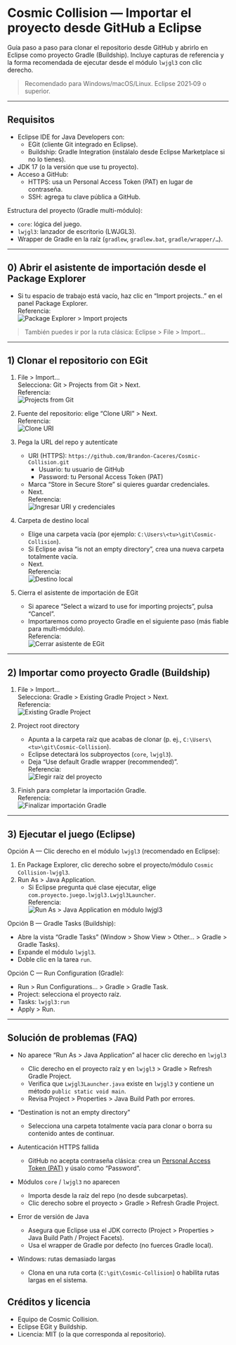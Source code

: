 # Cosmic Collision — Importar el proyecto desde GitHub a Eclipse

Guía paso a paso para clonar el repositorio desde GitHub y abrirlo en Eclipse como proyecto Gradle (Buildship). Incluye capturas de referencia y la forma recomendada de ejecutar desde el módulo `lwjgl3` con clic derecho.

> Recomendado para Windows/macOS/Linux. Eclipse 2021‑09 o superior.

---

## Requisitos

- Eclipse IDE for Java Developers con:
  - EGit (cliente Git integrado en Eclipse).
  - Buildship: Gradle Integration (instálalo desde Eclipse Marketplace si no lo tienes).
- JDK 17 (o la versión que use tu proyecto).
- Acceso a GitHub:
  - HTTPS: usa un Personal Access Token (PAT) en lugar de contraseña.
  - SSH: agrega tu clave pública a GitHub.

Estructura del proyecto (Gradle multi-módulo):
- `core`: lógica del juego.
- `lwjgl3`: lanzador de escritorio (LWJGL3).
- Wrapper de Gradle en la raíz (`gradlew`, `gradlew.bat`, `gradle/wrapper/…`).

---

## 0) Abrir el asistente de importación desde el Package Explorer

- Si tu espacio de trabajo está vacío, haz clic en “Import projects..” en el panel Package Explorer.  
  Referencia:  
  ![Package Explorer > Import projects](docs/images/eclipse/import-00-package-explorer.png)

> También puedes ir por la ruta clásica: Eclipse > File > Import…

---

## 1) Clonar el repositorio con EGit

1. File > Import…  
   Selecciona: Git > Projects from Git > Next.  
   Referencia:  
   ![Projects from Git](docs/images/eclipse/import-01-projects-from-git.png)

2. Fuente del repositorio: elige “Clone URI” > Next.  
   Referencia:  
   ![Clone URI](docs/images/eclipse/import-02-clone-uri.png)

3. Pega la URL del repo y autentícate
   - URI (HTTPS): `https://github.com/Brandon-Caceres/Cosmic-Collision.git`  
     - Usuario: tu usuario de GitHub  
     - Password: tu Personal Access Token (PAT)  
   - Marca “Store in Secure Store” si quieres guardar credenciales.  
   - Next.  
   Referencia:  
   ![Ingresar URI y credenciales](docs/images/eclipse/import-03-enter-uri.png)

4. Carpeta de destino local
   - Elige una carpeta vacía (por ejemplo: `C:\Users\<tu>\git\Cosmic-Collision`).  
   - Si Eclipse avisa “is not an empty directory”, crea una nueva carpeta totalmente vacía.  
   - Next.  
   Referencia:  
   ![Destino local](docs/images/eclipse/import-04-destination.png)

5. Cierra el asistente de importación de EGit
   - Si aparece “Select a wizard to use for importing projects”, pulsa “Cancel”.  
   - Importaremos como proyecto Gradle en el siguiente paso (más fiable para multi‑módulo).  
   Referencia:  
   ![Cerrar asistente de EGit](docs/images/eclipse/import-05-egit-wizard-cancel.png)

---

## 2) Importar como proyecto Gradle (Buildship)

1. File > Import…  
   Selecciona: Gradle > Existing Gradle Project > Next.  
   Referencia:  
   ![Existing Gradle Project](docs/images/eclipse/import-06-gradle-existing.png)

2. Project root directory
   - Apunta a la carpeta raíz que acabas de clonar (p. ej., `C:\Users\<tu>\git\Cosmic-Collision`).  
   - Eclipse detectará los subproyectos (`core`, `lwjgl3`).  
   - Deja “Use default Gradle wrapper (recommended)”.  
   Referencia:  
   ![Elegir raíz del proyecto](docs/images/eclipse/import-07-gradle-root.png)

3. Finish para completar la importación Gradle.  
   Referencia:  
   ![Finalizar importación Gradle](docs/images/eclipse/import-08-gradle-finish.png)

---

## 3) Ejecutar el juego (Eclipse)

Opción A — Clic derecho en el módulo `lwjgl3` (recomendado en Eclipse):
1. En Package Explorer, clic derecho sobre el proyecto/módulo `Cosmic Collision-lwjgl3`.
2. Run As > Java Application.  
   - Si Eclipse pregunta qué clase ejecutar, elige `com.proyecto.juego.lwjgl3.Lwjgl3Launcher`.  
   Referencia:  
   ![Run As > Java Application en módulo lwjgl3](docs/images/eclipse/run-01-right-click-lwjgl3-java-application.png)

Opción B — Gradle Tasks (Buildship):
- Abre la vista “Gradle Tasks” (Window > Show View > Other… > Gradle > Gradle Tasks).
- Expande el módulo `lwjgl3`.
- Doble clic en la tarea `run`.

Opción C — Run Configuration (Gradle):
- Run > Run Configurations… > Gradle > Gradle Task.
- Project: selecciona el proyecto raíz.
- Tasks: `lwjgl3:run`
- Apply > Run.

---

## Solución de problemas (FAQ)

- No aparece “Run As > Java Application” al hacer clic derecho en `lwjgl3`
  - Clic derecho en el proyecto raíz y en `lwjgl3` > Gradle > Refresh Gradle Project.
  - Verifica que `Lwjgl3Launcher.java` existe en `lwjgl3` y contiene un método `public static void main`.
  - Revisa Project > Properties > Java Build Path por errores.

- “Destination is not an empty directory”
  - Selecciona una carpeta totalmente vacía para clonar o borra su contenido antes de continuar.

- Autenticación HTTPS fallida
  - GitHub no acepta contraseña clásica: crea un [Personal Access Token (PAT)](https://github.com/settings/tokens) y úsalo como “Password”.

- Módulos `core` / `lwjgl3` no aparecen
  - Importa desde la raíz del repo (no desde subcarpetas).
  - Clic derecho sobre el proyecto > Gradle > Refresh Gradle Project.

- Error de versión de Java
  - Asegura que Eclipse usa el JDK correcto (Project > Properties > Java Build Path / Project Facets).
  - Usa el wrapper de Gradle por defecto (no fuerces Gradle local).

- Windows: rutas demasiado largas
  - Clona en una ruta corta (`C:\git\Cosmic-Collision`) o habilita rutas largas en el sistema.

## Créditos y licencia

- Equipo de Cosmic Collision.  
- Eclipse EGit y Buildship.  
- Licencia: MIT (o la que corresponda al repositorio).
